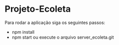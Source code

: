 # Projeto-Ecoleta

Para rodar a aplicação siga os seguintes passos:

* npm install
* npm start ou execute o arquivo server_ecoleta.git






